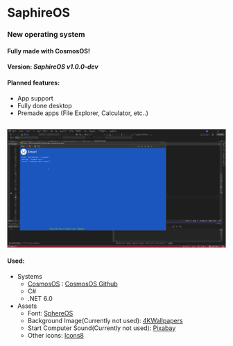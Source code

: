 # SaphireOS
### New operating system
#### Fully made with CosmosOS!
#### Version: *SaphireOS v1.0.0-dev*
#### Planned features:
 - App support
 - Fully done desktop
 - Premade apps (File Explorer, Calculator, etc..)
##
![Screenshot from VMware](https://github.com/Adisol07/SaphireOS/blob/master/saphireos_screenshot1.png?raw=true)
#### Used:
 - Systems
	 - [CosmosOS](https://www.gocosmos.org/) : [CosmosOS Github](https://github.com/CosmosOS/Cosmos)
	 - C#
	 - .NET 6.0
 - Assets
	 - Font: [SphereOS](https://github.com/Sphere-Systems/SphereOS/blob/master/NextCore.Graphics/VideoConsole/Fonts.cs)
	 - Background Image(Currently not used): [4KWallpapers](https://4kwallpapers.com/nature/rodeo-beach-marin-headlands-california-sunset-rocky-coast-3824.html)
	 - Start Computer Sound(Currently not used):  [Pixabay](https://pixabay.com/sound-effects/start-computeraif-14572/)
	 - Other icons: [Icons8](https://icons8.com/)
